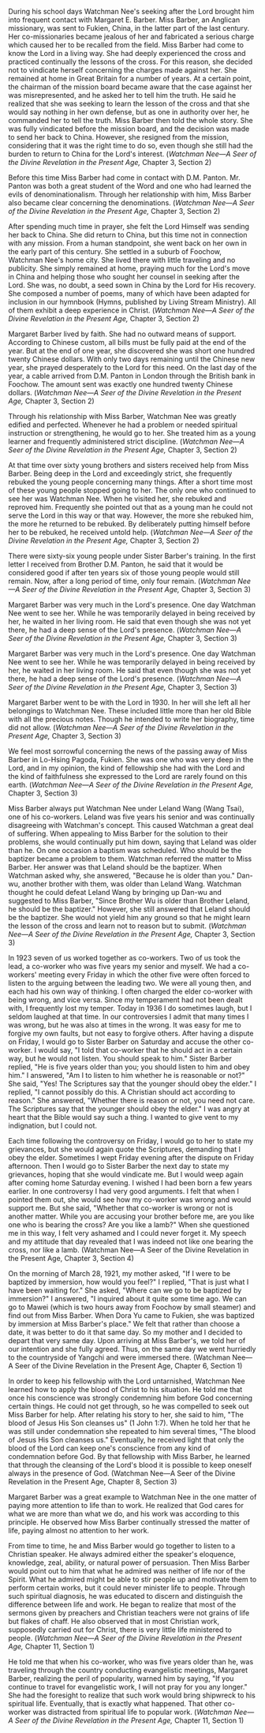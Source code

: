 During his school days Watchman Nee's seeking after the Lord brought him into frequent contact with Margaret E. Barber. Miss Barber, an Anglican missionary, was sent to Fukien, China, in the latter part  of the last century. Her co-missionaries became jealous of her and  fabricated a serious charge which caused her to be recalled from the  field. Miss Barber had  come to know the Lord in a living way. She had deeply experienced the  cross and practiced continually the lessons of the cross. For this  reason, she decided not to vindicate herself concerning the charges made against her. She remained at home in Great Britain for a number of  years. At a certain point, the chairman of the mission board became  aware that the case against her was misrepresented, and he asked her to  tell him the truth. He said he realized that she was seeking to learn  the lesson of the cross and that she would say nothing in her own  defense, but as one in authority over her, he commanded her to tell the  truth. Miss Barber then  told the whole story. She was fully vindicated before the mission board, and the decision was made to send her back to China. However, she  resigned from the mission, considering that it was the right time to do  so, even though she still had the burden to return to China for the  Lord's interest. (*Watchman Nee—A Seer of the Divine Revelation in the Present Age,* Chapter 3, Section 2)

Before this time Miss Barber had come in contact with D.M. Panton. Mr. Panton was both a great  student of the Word and one who had learned the evils of  denominationalism. Through her relationship with him, Miss Barber also became clear concerning the denominations. (*Watchman Nee—A Seer of the Divine Revelation in the Present Age,* Chapter 3, Section 2)

After spending much time in prayer, she felt the Lord Himself was sending her back to China. She did return to China, but this time not in connection with any mission. From a human standpoint, she went back on her own in  the early part of this century. She settled in a suburb of Foochow,  Watchman Nee's home city. She lived there with little traveling and no  publicity. She simply remained at home, praying much for the Lord's move in China and helping those who sought her counsel in seeking after the  Lord. She was, no doubt, a seed sown in China by the Lord for His  recovery. She composed a number of poems, many of which have been  adapted for inclusion in our hymnbook (Hymns, published by Living Stream Ministry). All of them exhibit a deep experience in Christ. (*Watchman Nee—A Seer of the Divine Revelation in the Present Age,* Chapter 3, Section 2)

Margaret Barber lived by faith. She had no outward means of support. According to  Chinese custom, all bills must be fully paid at the end of the year. But at the end of one year, she discovered she was short one hundred twenty Chinese dollars. With only two days remaining until the Chinese new  year, she prayed desperately to the Lord for this need. On the last day  of the year, a cable arrived from D.M. Panton in London through the  British bank in Foochow. The amount sent was exactly one hundred twenty  Chinese dollars. (*Watchman Nee—A Seer of the Divine Revelation in the Present Age,* Chapter 3, Section 2)

Through his relationship with Miss Barber, Watchman Nee was greatly edified and perfected. Whenever he had a  problem or needed spiritual instruction or strengthening, he would go to her. She treated him as a young learner and frequently administered  strict discipline. (*Watchman Nee—A Seer of the Divine Revelation in the Present Age,* Chapter 3, Section 2)

At that time over sixty young brothers and sisters received help from Miss Barber. Being deep in the Lord and exceedingly strict, she frequently rebuked  the young people concerning many things. After a short time most of  these young people stopped going to her. The only one who continued to  see her was Watchman Nee. When he visited her, she rebuked and reproved  him. Frequently she pointed out that as a young man he could not serve  the Lord in this way or that way. However, the more she rebuked him, the more he returned to be rebuked. By deliberately putting himself before  her to be rebuked, he received untold help. (*Watchman Nee—A Seer of the Divine Revelation in the Present Age,* Chapter 3, Section 2)







There were sixty-six young people under Sister Barber's training. In the first letter I received from Brother D.M. Panton, he  said that it would be considered good if after ten years six of those  young people would still remain. Now, after a long period of time, only  four remain. (*Watchman Nee—A Seer of the Divine Revelation in the Present Age,* Chapter 3, Section 3)

Margaret Barber was very  much in the Lord's presence. One day Watchman Nee went to see her. While he was temporarily delayed in being received by her, he waited in her  living room. He said that even though she was not yet there, he had a  deep sense of the Lord's presence. (*Watchman Nee—A Seer of the Divine Revelation in the Present Age,* Chapter 3, Section 3)

Margaret Barber was very  much in the Lord's presence. One day Watchman Nee went to see her. While he was temporarily delayed in being received by her, he waited in her  living room. He said that even though she was not yet there, he had a  deep sense of the Lord's presence. (*Watchman Nee—A Seer of the Divine Revelation in the Present Age,* Chapter 3, Section 3)

Margaret Barber went to be with the Lord in 1930. In her will she left all her belongings to  Watchman Nee. These included little more than her old Bible with all the precious notes. Though he intended to write her biography, time did not allow. (*Watchman Nee—A Seer of the Divine Revelation in the Present Age,* Chapter 3, Section 3)

We feel most sorrowful concerning the news of the passing away of Miss Barber in Lo-Hsing Pagoda, Fukien. She was one who was very deep in the Lord,  and in my opinion, the kind of fellowship she had with the Lord and the  kind of faithfulness she expressed to the Lord are rarely found on this  earth. (*Watchman Nee—A Seer of the Divine Revelation in the Present Age,* Chapter 3, Section 3)

Miss Barber always put  Watchman Nee under Leland Wang (Wang Tsai), one of his co-workers.  Leland was five years his senior and was continually disagreeing with  Watchman's concept. This caused Watchman a great deal of suffering. When appealing to Miss Barber  for the solution to their problems, she would continually put him down,  saying that Leland was older than he. On one occasion a baptism was  scheduled. Who should be the baptizer became a problem to them. Watchman referred the matter to Miss Barber. Her answer was that Leland should be the baptizer. When Watchman asked  why, she answered, "Because he is older than you." Dan-wu, another  brother with them, was older than Leland Wang. Watchman thought he could defeat Leland Wang by bringing up Dan-wu and suggested to Miss Barber, "Since Brother Wu is older than Brother Leland, he should be the  baptizer." However, she still answered that Leland should be the  baptizer. She would not yield him any ground so that he might learn the  lesson of the cross and learn not to reason but to submit. (*Watchman Nee—A Seer of the Divine Revelation in the Present Age,* Chapter 3, Section 3)




In 1923 seven of us worked together as co-workers. Two of us took the lead, a co-worker who was five years my senior and myself. We had a co-workers' meeting every Friday in which the other five were often forced to listen to the arguing between the leading two. We were all young then, and each had his own way of thinking. I often charged the elder co-worker with being wrong, and vice versa. Since my temperament had not been dealt with, I frequently lost my temper. Today in 1936 I do sometimes laugh, but I seldom laughed at that time. In our controversies I admit that many times I was wrong, but he was also at times in the wrong. It was easy for me to forgive my own faults, but not easy to forgive others. After having a dispute on Friday, I would go to Sister Barber on Saturday and accuse the other co-worker. I would say, "I told that co-worker that he should act in a certain way, but he would not listen. You should speak to him." Sister Barber replied, "He is five years older than you; you should listen to him and obey him." I answered, "Am I to listen to him whether he is reasonable or not?" She said, "Yes! The Scriptures say that the younger should obey the elder." I replied, "I cannot possibly do this. A Christian should act according to reason." She answered, "Whether there is reason or not, you need not care. The Scriptures say that the younger should obey the elder." I was angry at heart that the Bible would say such a thing. I wanted to give vent to my indignation, but I could not.

Each time following the controversy on Friday, I would go to her to state my grievances, but she would again quote the Scriptures, demanding that I obey the elder. Sometimes I wept Friday evening after the dispute on Friday afternoon. Then I would go to Sister Barber the next day to state my grievances, hoping that she would vindicate me. But I would weep again after coming home Saturday evening. I wished I had been born a few years earlier. In one controversy I had very good arguments. I felt that when I pointed them out, she would see how my co-worker was wrong and would support me. But she said, "Whether that co-worker is wrong or not is another matter. While you are accusing your brother before me, are you like one who is bearing the cross? Are you like a lamb?" When she questioned me in this way, I felt very ashamed and I could never forget it. My speech and my attitude that day revealed that I was indeed not like one bearing the cross, nor like a lamb.  (Watchman Nee—A Seer of the Divine Revelation in the Present Age, Chapter 3, Section 4)




On the morning of March 28, 1921, my mother asked, "If I were to be baptized by immersion, how would you feel?" I replied, "That is just what I have been waiting for." She asked, "Where can we go to be baptized by immersion?" I answered, "I inquired about it quite some time ago. We can go to Mawei (which is two hours away from Foochow by small steamer) and find out from Miss Barber. When Dora Yu came to Fukien, she was baptized by immersion at Miss Barber's place." We felt that rather than choose a date, it was better to do it that same day. So my mother and I decided to depart that very same day. Upon arriving at Miss Barber's, we told her of our intention and she fully agreed. Thus, on the same day we went hurriedly to the countryside of Yangchi and were immersed there. (Watchman Nee—A Seer of the Divine Revelation in the Present Age, Chapter 6, Section 1)



In order to keep his fellowship with the Lord untarnished, Watchman Nee learned how to apply the blood of Christ to his situation. He told me that once his conscience was strongly condemning him before God concerning certain things. He could not get through, so he was compelled to seek out Miss Barber for help. After relating his story to her, she said to him, "The blood of Jesus His Son cleanses us" (1 John 1:7). When he told her that he was still under condemnation she repeated to him several times, "The blood of Jesus His Son cleanses us." Eventually, he received light that only the blood of the Lord can keep one's conscience from any kind of condemnation before God. By that fellowship with Miss Barber, he learned that through the cleansing of the Lord's blood it is possible to keep oneself always in the presence of God. (Watchman Nee—A Seer of the Divine Revelation in the Present Age, Chapter 8, Section 3)





Margaret Barber was a  great example to Watchman Nee in the one matter of paying more attention to life than to work. He realized that God cares for what we are more  than what we do, and his work was according to this principle. He  observed how Miss Barber continually stressed the matter of life, paying almost no attention to her work.

From time to time, he and Miss Barber would go together to listen to a Christian speaker. He always admired  either the speaker's eloquence, knowledge, zeal, ability, or natural  power of persuasion. Then Miss Barber would point out to him that what he admired was neither of life nor of  the Spirit. What he admired might be able to stir people up and motivate them to perform certain works, but it could never minister life to  people. Through such spiritual diagnosis, he was educated to discern and distinguish the difference between life and work. He began to realize  that most of the sermons given by preachers and Christian teachers were  not grains of life but flakes of chaff. He also observed that in most  Christian work, supposedly carried out for Christ, there is very little  life ministered to people. (*Watchman Nee—A Seer of the Divine Revelation in the Present Age,* Chapter 11, Section 1)



He told me that when his co-worker, who was five years older than he,  was traveling through the country conducting evangelistic meetings,  Margaret Barber, realizing the peril of popularity, warned him by saying, "If you continue to  travel for evangelistic work, I will not pray for you any longer." She  had the foresight to realize that such work would bring shipwreck to his spiritual life. Eventually, that is exactly what happened. That other  co-worker was distracted from spiritual life to popular work. (*Watchman Nee—A Seer of the Divine Revelation in the Present Age,* Chapter 11, Section 1)

